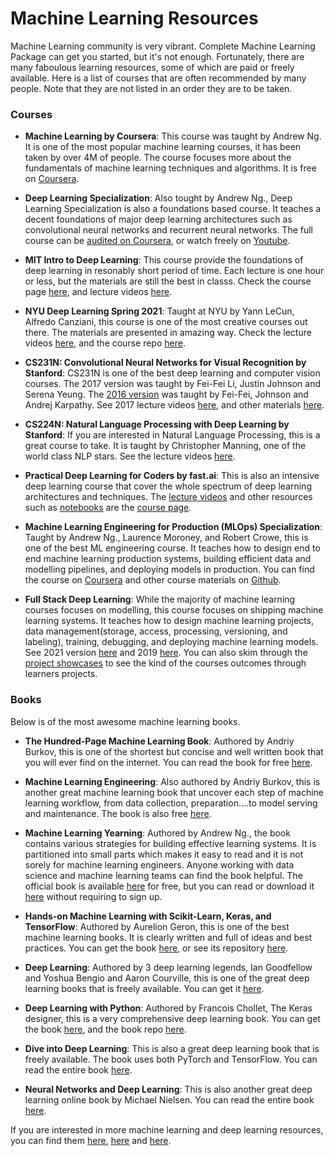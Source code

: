 # Machine Learning Resources

Machine Learning community is very vibrant. Complete Machine Learning Package can get you started, but it's not enough. Fortunately, there are many faboulous learning resources, some of which are paid or freely available. Here is a list of courses that are often recommended by many people. Note that they are not listed in an order they are to be taken.

### Courses

* **Machine Learning by Coursera**: This course was taught by Andrew Ng. It is one of the most popular machine learning courses, it has been taken by over 4M of people. The course focuses more about the fundamentals of machine learning techniques and algorithms. It is free on [Coursera](https://www.coursera.org/learn/machine-learning). 

* **Deep Learning Specialization**: Also tought by Andrew Ng., Deep Learning Specialization is also a foundations based course. It teaches a decent foundations of major deep learning architectures such as convolutional neural networks and recurrent neural networks. The full course can be [audited on Coursera](https://www.coursera.org/specializations/deep-learning), or watch freely on [Youtube](https://www.youtube.com/playlist?list=PLkDaE6sCZn6Ec-XTbcX1uRg2_u4xOEky0).

* **MIT Intro to Deep Learning**: This course provide the foundations of deep learning in resonably short period of time. Each lecture is one hour or less, but the materials are still the best in classs. Check the course page [here](http://introtodeeplearning.com), and lecture videos [here](https://www.youtube.com/watch?v=AjtX1N_VT9E&list=PLtBw6njQRU-rwp5__7C0oIVt26ZgjG9NI&index=4).

* **NYU Deep Learning Spring 2021**: Taught at NYU by Yann LeCun, Alfredo Canziani, this course is one of the most creative courses out there. The materials are presented in amazing way. Check the lecture videos [here](https://www.youtube.com/playlist?list=PLLHTzKZzVU9e6xUfG10TkTWApKSZCzuBI), and the course repo [here](https://github.com/Atcold/NYU-DLSP21). 

* **CS231N: Convolutional Neural Networks for Visual Recognition by Stanford**: CS231N is one of the best deep learning and computer vision courses. The 2017 version was taught by Fei-Fei Li, Justin Johnson and Serena Yeung. The [2016 version](http://cs231n.stanford.edu/2016/) was taught by Fei-Fei, Johnson and Andrej Karpathy. See 2017 lecture videos [here](https://www.youtube.com/watch?v=vT1JzLTH4G4&list=PLzUTmXVwsnXod6WNdg57Yc3zFx_f-RYsq&index=1&t=457s), and other materials [here](http://cs231n.stanford.edu). 

* **CS224N: Natural Language Processing with Deep Learning by Stanford**: If you are interested in Natural Language Processing, this is a great course to take. It is taught by Christopher Manning, one of the world class NLP stars. See the lecture videos [here](https://www.youtube.com/playlist?list=PLU40WL8Ol94IJzQtileLTqGZuXtGlLMP_). 

* **Practical Deep Learning for Coders by fast.ai**: This is also an intensive deep learning course that cover the whole spectrum of deep learning architectures and techniques. The [lecture videos](https://course.fast.ai/videos/?lesson=1) and other resources such as [notebooks](https://github.com/fastai/fastbook) are the [course page](https://course.fast.ai). 

* **Machine Learning Engineering for Production (MLOps) Specialization**: Taught by Andrew Ng., Laurence Moroney, and Robert Crowe, this is one of the best ML engineering course. It teaches how to design end to end machine learning production systems, building efficient data and modelling pipelines, and deploying models in production. You can find the course on [Coursera](https://www.coursera.org/specializations/machine-learning-engineering-for-production-mlops#about) and other course materials on [Github](https://github.com/https-deeplearning-ai/machine-learning-engineering-for-production-public). 

* **Full Stack Deep Learning**: While the majority of machine learning courses focuses on modelling, this course focuses on shipping machine learning systems. It teaches how to design machine learning projects, data management(storage, access, processing, versioning, and labeling), training, debugging, and deploying machine learning models. See 2021 version [here](https://fullstackdeeplearning.com/spring2021/) and 2019 [here](https://fall2019.fullstackdeeplearning.com). You can also skim through the [project showcases](https://fullstackdeeplearning.com/spring2021/projects/) to see the kind of the courses outcomes through learners projects. 


### Books

Below is of the most awesome machine learning books. 

* **The Hundred-Page Machine Learning Book**: Authored by Andriy Burkov, this is one of the shortest but concise and well written book that you will ever find on the internet. You can read the book for free [here](http://themlbook.com/wiki/doku.php).

* **Machine Learning Engineering**: Also authored by Andriy Burkov, this is another great machine learning book that uncover each step of machine learning workflow, from data collection, preparation....to model serving and maintenance. The book is also free [here](http://www.mlebook.com/wiki/doku.php). 

* **Machine Learning Yearning**: Authored by Andrew Ng., the book contains various strategies for building effective learning systems. It is partitioned into small parts which makes it easy to read and it is not sorely for machine learning engineers. Anyone working with data science and machine learning teams can find the book helpful. The official book is available [here](https://www.deeplearning.ai/programs/) for free, but you can read or download it [here](https://github.com/ajaymache/machine-learning-yearning) without requiring to sign up. 

* **Hands-on Machine Learning with Scikit-Learn, Keras, and TensorFlow**: Authored by Aurelion Geron, this is one of the best machine learning books. It is clearly written and full of ideas and best practices. You can get the book [here](https://www.oreilly.com/library/view/hands-on-machine-learning/9781492032632/), or see its repository [here](https://github.com/ageron/handson-ml2). 

* **Deep Learning**: Authored by 3 deep learning legends, Ian Goodfellow and Yoshua Bengio and Aaron Courville, this is one of the great deep learning books that is freely available. You can get it [here](https://www.deeplearningbook.org). 

* **Deep Learning with Python**: Authored by Francois Chollet, The Keras designer, this is a very comprehensive deep learning book. You can get the book [here](https://www.manning.com/books/deep-learning-with-python-second-edition), and the book repo [here](https://github.com/fchollet/deep-learning-with-python-notebooks). 

* **Dive into Deep Learning**: This is also a great deep learning book that is freely available. The book uses both PyTorch and TensorFlow. You can read the entire book [here](https://d2l.ai/index.html).

* **Neural Networks and Deep Learning**: This is also another great deep learning online book by Michael Nielsen. You can read the entire book [here](http://neuralnetworksanddeeplearning.com).

If you are interested in more machine learning and deep learning resources, you can find them [here](https://ludwigstumpp.com/ml-starter-kit), [here](https://deep-learning-drizzle.github.io) and [here](https://github.com/dair-ai/ML-YouTube-Courses).